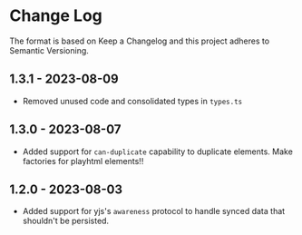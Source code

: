 # Change Log

The format is based on Keep a Changelog and this project adheres to Semantic Versioning.

## 1.3.1 - 2023-08-09

- Removed unused code and consolidated types in `types.ts`

## 1.3.0 - 2023-08-07

- Added support for `can-duplicate` capability to duplicate elements. Make factories for playhtml elements!!

## 1.2.0 - 2023-08-03

- Added support for yjs's `awareness` protocol to handle synced data that shouldn't be persisted.
